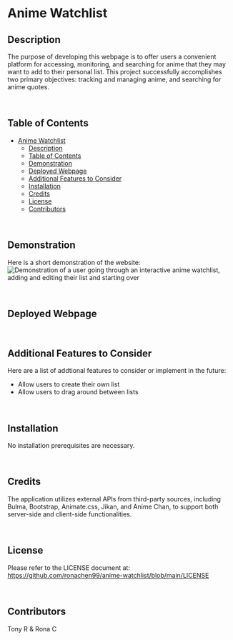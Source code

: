 # Anime Watchlist

## Description

The purpose of developing this webpage is to offer users a convenient platform for accessing, monitoring, and searching for anime that they may want to add to their personal list. This project successfully accomplishes two primary objectives: tracking and managing anime, and searching for anime quotes.

<br>

## Table of Contents
- [Anime Watchlist](#anime-watchlist)
  - [Description](#description)
  - [Table of Contents](#table-of-contents)
  - [Demonstration](#demonstration)
  - [Deployed Webpage](#deployed-webpage)
  - [Additional Features to Consider](#additional-features-to-consider)
  - [Installation](#installation)
  - [Credits](#credits)
  - [License](#license)
  - [Contributors](#contributors)

<br>

## Demonstration

Here is a short demonstration of the website:
![Demonstration of a user going through an interactive anime watchlist, adding and editing their list and starting over](PLACEHOLDER.gif)

<br>

## Deployed Webpage

<br>

## Additional Features to Consider

Here are a list of addtional features to consider or implement in the future:

- Allow users to create their own list
- Allow users to drag around between lists

<br>

## Installation

No installation prerequisites are necessary.

<br>

## Credits

The application utilizes external APIs from third-party sources, including Bulma, Bootstrap, Animate.css, Jikan, and Anime Chan, to support both server-side and client-side functionalities.

<br>

## License

Please refer to the LICENSE document at: https://github.com/ronachen99/anime-watchlist/blob/main/LICENSE

<br>

## Contributors

Tony R & Rona C

<br>